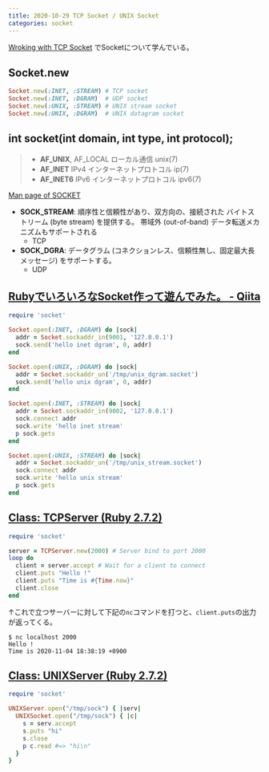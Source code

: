 ```yaml
---
title: 2020-10-29 TCP Socket / UNIX Socket
categories: socket
---
```


[Wroking with TCP Socket](https://www.jstorimer.com/products/working-with-tcp-sockets) でSocketについて学んでいる。

## Socket.new

```rb
Socket.new(:INET, :STREAM) # TCP socket
Socket.new(:INET, :DGRAM)  # UDP socket
Socket.new(:UNIX, :STREAM) # UNIX stream socket
Socket.new(:UNIX, :DGRAM)  # UNIX datagram socket
```

## int socket(int domain, int type, int protocol); 

> - **AF_UNIX**, AF_LOCAL ローカル通信  unix(7)
> - **AF_INET** IPv4 インターネットプロトコル ip(7)
> - **AF_INET6**  IPv6 インターネットプロトコル ipv6(7)

[Man page of SOCKET](https://linuxjm.osdn.jp/html/LDP_man-pages/man2/socket.2.html)

- **SOCK_STREAM**: 順序性と信頼性があり、双方向の、接続された バイトストリーム (byte stream) を提供する。 帯域外 (out-of-band) データ転送メカニズムもサポートされる
  - TCP
- **SOCK_DGRA**: データグラム (コネクションレス、信頼性無し、固定最大長メッセージ) をサポートする。
  - UDP

## [RubyでいろいろなSocket作って遊んでみた。 - Qiita](https://qiita.com/MikuriyaHiroshi/items/b0a40f5e7b7be1ef327c)

```rb
require 'socket'

Socket.open(:INET, :DGRAM) do |sock|
  addr = Socket.sockaddr_in(9001, '127.0.0.1')
  sock.send('hello inet dgram', 0, addr)
end

Socket.open(:UNIX, :DGRAM) do |sock|
  addr = Socket.sockaddr_un('/tmp/unix_dgram.socket')
  sock.send('hello unix dgram', 0, addr)
end

Socket.open(:INET, :STREAM) do |sock|
  addr = Socket.sockaddr_in(9002, '127.0.0.1')
  sock.connect addr
  sock.write 'hello inet stream'
  p sock.gets
end

Socket.open(:UNIX, :STREAM) do |sock|
  addr = Socket.sockaddr_un('/tmp/unix_stream.socket')
  sock.connect addr
  sock.write 'hello unix stream'
  p sock.gets
end
```

## [Class: TCPServer (Ruby 2.7.2)](https://ruby-doc.org/stdlib-2.7.2/libdoc/socket/rdoc/TCPServer.html)

```rb
require 'socket'

server = TCPServer.new(2000) # Server bind to port 2000
loop do
  client = server.accept # Wait for a client to connect
  client.puts "Hello !"
  client.puts "Time is #{Time.now}"
  client.close
end
```

↑これで立つサーバーに対して下記の`nc`コマンドを打つと、`client.puts`の出力が返ってくる。

```console
$ nc localhost 2000
Hello !
Time is 2020-11-04 18:38:19 +0900
```

## [Class: UNIXServer (Ruby 2.7.2)](https://ruby-doc.org/stdlib-2.7.2/libdoc/socket/rdoc/UNIXServer.html)

```rb
require 'socket'

UNIXServer.open("/tmp/sock") { |serv|
  UNIXSocket.open("/tmp/sock") { |c|
    s = serv.accept
    s.puts "hi"
    s.close
    p c.read #=> "hi\n"
  }
}
```